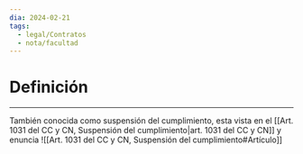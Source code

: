 ```yaml
---
dia: 2024-02-21
tags:
  - legal/Contratos
  - nota/facultad
---
```

# Definición
---
También conocida como suspensión del cumplimiento, esta vista en el [[Art. 1031 del CC y CN, Suspensión del cumplimiento|art. 1031 del CC y CN]] y enuncia ![[Art. 1031 del CC y CN, Suspensión del cumplimiento#Artículo]]
